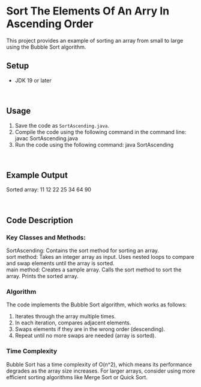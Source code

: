 # Sort The Elements Of An Arry In Ascending Order

This project provides an example of sorting an array from small to large using the Bubble Sort algorithm.
<br>

## Setup

- JDK 19 or later

<br>

## Usage

1. Save the code as `SortAscending.java`.
2. Compile the code using the following command in the command line: javac SortAscending.java
3. Run the code using the following command: java SortAscending

<br>

## Example Output
Sorted array:
11 12 22 25 34 64 90

<br>

## Code Description
### Key Classes and Methods:
SortAscending: Contains the sort method for sorting an array.
<br>
sort method:
Takes an integer array as input.
Uses nested loops to compare and swap elements until the array is sorted.
<br>
main method:
Creates a sample array.
Calls the sort method to sort the array.
Prints the sorted array.
<br>
### Algorithm
The code implements the Bubble Sort algorithm, which works as follows: <br>
1. Iterates through the array multiple times. <br>
2. In each iteration, compares adjacent elements. <br>
3. Swaps elements if they are in the wrong order (descending). <br>
4. Repeat until no more swaps are needed (array is sorted). <br>

### Time Complexity

Bubble Sort has a time complexity of O(n^2), which means its performance degrades as the array size increases. For larger arrays, consider using more efficient sorting algorithms like Merge Sort or Quick Sort.
